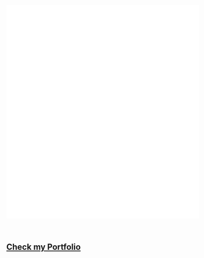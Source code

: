 ![Metrics](github-metrics.svg)

<br>

## [Check my Portfolio](https://devcodino-portfolio.onrender.com/)

